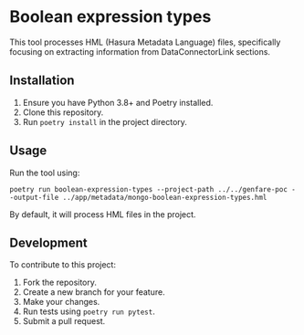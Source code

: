 # Boolean expression types

This tool processes HML (Hasura Metadata Language) files, specifically focusing on extracting information from DataConnectorLink sections.

## Installation

1. Ensure you have Python 3.8+ and Poetry installed.
2. Clone this repository.
3. Run `poetry install` in the project directory.

## Usage

Run the tool using:

```
poetry run boolean-expression-types --project-path ../../genfare-poc --output-file ../app/metadata/mongo-boolean-expression-types.hml
```

By default, it will process HML files in the project.

## Development

To contribute to this project:

1. Fork the repository.
2. Create a new branch for your feature.
3. Make your changes.
4. Run tests using `poetry run pytest`.
5. Submit a pull request.